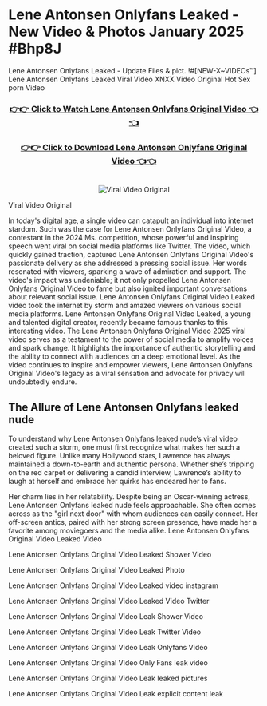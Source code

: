 # Lene Antonsen Onlyfans Leaked - New Video & Photos January 2025 #Bhp8J

Lene Antonsen Onlyfans Leaked - Update Files & pict. !#[NEW-X~VIDEOs™] Lene Antonsen Onlyfans Leaked Viral Video XNXX Video Original Hot Sex porn Video
<br>
<div align="center">
<h3><a href="https://links2leaks.com?utm_source=leneantonsen&utm_medium=gitlong" rel="nofollow">👉👉 Click to Watch Lene Antonsen Onlyfans Original Video 👈👈</a></h3>
<h3><a href="https://links2leaks.com?utm_source=leneantonsen&utm_medium=gitlong" rel="nofollow">👉👉 Click to Download Lene Antonsen Onlyfans Original Video 👈👈</a></h3>
<br>
<a href="https://links2leaks.com?utm_source=leneantonsen&utm_medium=gitlong" rel="nofollow"><img src="https://i.ibb.co/Gkj2r4b/banner.png" alt="Viral Video Original" style="max-width: 100%; display: inline-block;" data-target="animated-image.originalImage"></a>
</div>

Viral Video Original

In today's digital age, a single video can catapult an individual into internet stardom. Such was the case for Lene Antonsen Onlyfans Original Video, a contestant in the 2024 Ms. competition, whose powerful and inspiring speech went viral on social media platforms like Twitter.
The video, which quickly gained traction, captured Lene Antonsen Onlyfans Original Video's passionate delivery as she addressed a pressing social issue. Her words resonated with viewers, sparking a wave of admiration and support. The video's impact was undeniable; it not only propelled Lene Antonsen Onlyfans Original Video to fame but also ignited important conversations about relevant social issue.
Lene Antonsen Onlyfans Original Video Leaked video took the internet by storm and amazed viewers on various social media platforms. Lene Antonsen Onlyfans Original Video Leaked, a young and talented digital creator, recently became famous thanks to this interesting video.
The Lene Antonsen Onlyfans Original Video 2025 viral video serves as a testament to the power of social media to amplify voices and spark change. It highlights the importance of authentic storytelling and the ability to connect with audiences on a deep emotional level. As the video continues to inspire and empower viewers, Lene Antonsen Onlyfans Original Video's legacy as a viral sensation and advocate for privacy will undoubtedly endure.

<h2>The Allure of Lene Antonsen Onlyfans leaked nude</h2>


To understand why Lene Antonsen Onlyfans leaked nude’s viral video created such a storm, one must first recognize what makes her such a beloved figure. Unlike many Hollywood stars, Lawrence has always maintained a down-to-earth and authentic persona. Whether she’s tripping on the red carpet or delivering a candid interview, Lawrence’s ability to laugh at herself and embrace her quirks has endeared her to fans.

Her charm lies in her relatability. Despite being an Oscar-winning actress, Lene Antonsen Onlyfans leaked nude feels approachable. She often comes across as the "girl next door" with whom audiences can easily connect. Her off-screen antics, paired with her strong screen presence, have made her a favorite among moviegoers and the media alike.
Lene Antonsen Onlyfans Original Video Leaked Video

Lene Antonsen Onlyfans Original Video Leaked Shower Video

Lene Antonsen Onlyfans Original Video Leaked Photo

Lene Antonsen Onlyfans Original Video Leaked video instagram

Lene Antonsen Onlyfans Original Video Leaked Video Twitter

Lene Antonsen Onlyfans Original Video Leak Shower Video

Lene Antonsen Onlyfans Original Video Leak Twitter Video

Lene Antonsen Onlyfans Original Video Leak Onlyfans Video

Lene Antonsen Onlyfans Original Video Only Fans leak video

Lene Antonsen Onlyfans Original Video Leak leaked pictures

Lene Antonsen Onlyfans Original Video Leak explicit content leak